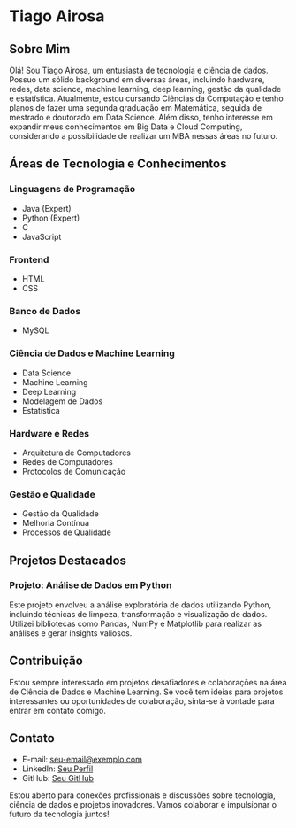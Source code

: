 # Tiago Airosa

## Sobre Mim

Olá! Sou Tiago Airosa, um entusiasta de tecnologia e ciência de dados. Possuo um sólido background em 
diversas áreas, incluindo hardware, redes, data science, machine learning, deep learning, gestão da 
qualidade e estatística. Atualmente, estou cursando Ciências da Computação e tenho planos de fazer 
uma segunda graduação em Matemática, seguida de mestrado e doutorado em Data Science. Além disso, 
tenho interesse em expandir meus conhecimentos em Big Data e Cloud Computing, considerando a 
possibilidade de realizar um MBA nessas áreas no futuro.

## Áreas de Tecnologia e Conhecimentos

### Linguagens de Programação

- Java (Expert)
- Python (Expert)
- C
- JavaScript

### Frontend

- HTML
- CSS

### Banco de Dados

- MySQL

### Ciência de Dados e Machine Learning

- Data Science
- Machine Learning
- Deep Learning
- Modelagem de Dados
- Estatística

### Hardware e Redes

- Arquitetura de Computadores
- Redes de Computadores
- Protocolos de Comunicação

### Gestão e Qualidade

- Gestão da Qualidade
- Melhoria Contínua
- Processos de Qualidade

## Projetos Destacados

### Projeto: Análise de Dados em Python

Este projeto envolveu a análise exploratória de dados utilizando Python, incluindo técnicas de limpeza, 
transformação e visualização de dados. Utilizei bibliotecas como Pandas, NumPy e Matplotlib para realizar 
as análises e gerar insights valiosos.

## Contribuição

Estou sempre interessado em projetos desafiadores e colaborações na área de Ciência de Dados e 
Machine Learning. Se você tem ideias para projetos interessantes ou oportunidades de colaboração, sinta-se 
à vontade para entrar em contato comigo.

## Contato

- E-mail: seu-email@exemplo.com
- LinkedIn: [Seu Perfil](https://www.linkedin.com/in/seu-perfil)
- GitHub: [Seu GitHub](https://github.com/seu-usuario)

Estou aberto para conexões profissionais e discussões sobre tecnologia, ciência de dados e projetos 
inovadores. Vamos colaborar e impulsionar o futuro da tecnologia juntos!
